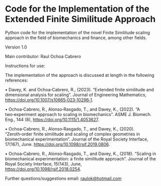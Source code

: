 # Code for the Implementation of the Extended Finite Similitude Approach
Python code for the implementation of the novel Finite Similitude scaling approach in the field of biomechanics and finance, among other fields.

Version 1.0

Main contributor:
  Raul Ochoa Cabrero

Instructions for use:

The implementation of the approach is discussed at length in the following references:

• Davey, K. and Ochoa‑Cabrero, R., (2023). “Extended finite similitude and dimensional analysis for scaling”. Journal of Engineering Mathematics,
https://doi.org/10.1007/s10665‑023‑10296‑1.

• Ochoa‑Cabrero, R., Alonso‑Rasgado, T., and Davey, K., (2022). “A two‑experiment approach to scaling in biomechanics”. ASME J. Biomech. Eng.,
144 (8), https://doi.org/10.1115/1.4053627.

• Ochoa‑Cabrero, R., Alonso‑Rasgado, T., and Davey, K., (2020). “Zeroth‑order finite similitude and scaling of complex geometries in biomechanical
experimentation”. Journal of the Royal Society Interface, 17(167), June. https://doi.org/10.1098/rsif.2019.0806.

• Ochoa‑Cabrero, R., Alonso‑Rasgado, T., and Davey, K., (2018). “Scaling in biomechanical experimentation: a finite similitude approach”. Journal
of the Royal Society Interface, 15(143), June, https://doi.org/10.1098/rsif.2018.0254.

Further questions/suggestions email:
  raulok@hotmail.com
